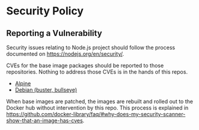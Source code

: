 # Security Policy

## Reporting a Vulnerability

Security issues relating to Node.js project should follow the process documented on <https://nodejs.org/en/security/>.

CVEs for the base image packages should be reported to those repositories. Nothing to address those CVEs is in the hands of this repos.

- [Alpine](https://github.com/alpinelinux/docker-alpine)
- [Debian (buster, bullseye)](https://github.com/debuerreotype/docker-debian-artifacts)

When base images are patched, the images are rebuilt and rolled out to the Docker hub without intervention by this repo. This process is explained in <https://github.com/docker-library/faq/#why-does-my-security-scanner-show-that-an-image-has-cves>.
